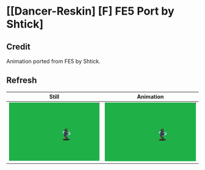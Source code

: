 # [\[Dancer-Reskin\] \[F\] FE5 Port by Shtick]

## Credit

Animation ported from FE5 by Shtick.
	
## Refresh

| Still | Animation |
| :---: | :-------: |
| ![Refresh still](./Refresh_000.png) | ![Refresh animation](./Refresh.gif) |
